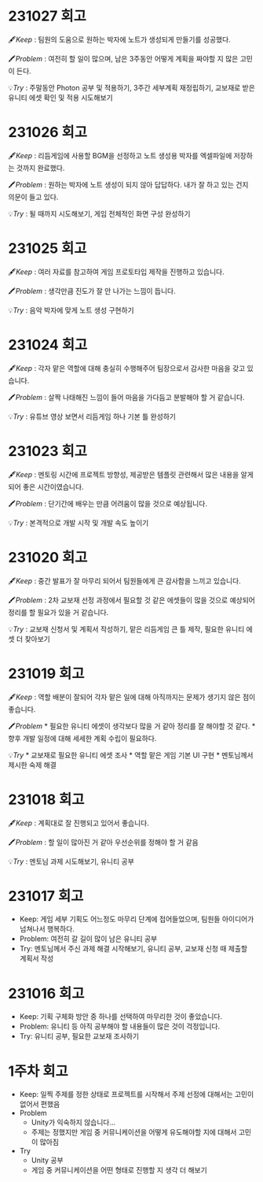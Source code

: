 # 231027 회고

🖋️*Keep* : 팀원의 도움으로 원하는 박자에 노트가 생성되게 만들기를 성공했다.

🖍️*Problem* : 여전히 할 일이 많으며, 남은 3주동안 어떻게 계획을 짜야할 지 많은 고민이 든다.

💡*Try* : 주말동안 Photon 공부 및 적용하기, 3주간 세부계획 재정립하기, 교보재로 받은 유니티 에셋 확인 및 적용 시도해보기

# 231026 회고

🖋️*Keep* : 리듬게임에 사용할 BGM을 선정하고 노트 생성용 박자를 엑셀파일에 저장하는 것까지 완료했다.

🖍️*Problem* : 원하는 박자에 노트 생성이 되지 않아 답답하다. 내가 잘 하고 있는 건지 의문이 들고 있다.

💡*Try* : 될 때까지 시도해보기, 게임 전체적인 화면 구성 완성하기

# 231025 회고

🖋️*Keep* : 여러 자료를 참고하여 게임 프로토타입 제작을 진행하고 있습니다.

🖍️*Problem* : 생각만큼 진도가 잘 안 나가는 느낌이 듭니다.

💡*Try* : 음악 박자에 맞게 노트 생성 구현하기

# 231024 회고

🖋️*Keep* : 각자 맡은 역할에 대해 충실히 수행해주어 팀장으로서 감사한 마음을 갖고 있습니다.

🖍️*Problem* : 살짝 나태해진 느낌이 들어 마음을 가다듬고 분발해야 할 거 같습니다.

💡*Try* : 유튜브 영상 보면서 리듬게임 하나 기본 틀 완성하기

# 231023 회고

🖋️*Keep* : 멘토링 시간에 프로젝트 방향성, 제공받은 템플릿 관련해서 많은 내용을 알게 되어 좋은 시간이였습니다.

🖍️*Problem* : 단기간에 배우는 만큼 어려움이 많을 것으로 예상됩니다.

💡*Try* : 본격적으로 개발 시작 및 개발 속도 높이기

# 231020 회고

🖋️*Keep* : 중간 발표가 잘 마무리 되어서 팀원들에게 큰 감사함을 느끼고 있습니다.

🖍️*Problem* : 2차 교보재 선정 과정에서 필요할 것 같은 에셋들이 많을 것으로 예상되어 정리를 할 필요가 있을 거 같습니다.

💡*Try* : 교보재 신청서 및 계획서 작성하기, 맡은 리듬게임 큰 틀 제작, 필요한 유니티 에셋 더 찾아보기

# 231019 회고

🖋️*Keep* : 역할 배분이 잘되어 각자 맡은 일에 대해 아직까지는 문제가 생기지 않은 점이 좋습니다. 

🖍️*Problem*
    * 필요한 유니티 에셋이 생각보다 많을 거 같아 정리를 잘 해야할 것 같다.
    * 향후 개발 일정에 대해 세세한 계획 수립이 필요하다.

💡*Try* 
    * 교보재로 필요한 유니티 에셋 조사
    * 역할 맡은 게임 기본 UI 구현
    * 멘토님께서 제시한 숙제 해결

# 231018 회고

🖋️*Keep* : 계획대로 잘 진행되고 있어서 좋습니다.

🖍️*Problem* : 할 일이 많아진 거 같아 우선순위를 정해야 할 거 같음

💡*Try* : 멘토님 과제 시도해보기, 유니티 공부

# 231017 회고
* Keep: 게임 세부 기획도 어느정도 마무리 단계에 접어들었으며, 팀원들 아이디어가 넘쳐나서 행복하다.
* Problem: 여전히 갈 길이 많이 남은 유니티 공부
* Try: 멘토님께서 주신 과제 해결 시작해보기, 유니티 공부, 교보재 신청 때 제출할 계획서 작성

# 231016 회고
* Keep: 기획 구체화 방안 중 하나를 선택하여 마무리한 것이 좋았습니다.
* Problem: 유니티 등 아직 공부해야 할 내용들이 많은 것이 걱정입니다.
* Try: 유니티 공부, 필요한 교보재 조사하기


# 1주차 회고
* Keep: 일찍 주제를 정한 상태로 프로젝트를 시작해서 주제 선정에 대해서는 고민이 없어서 편했음
* Problem
    * Unity가 익숙하지 않습니다...
    * 주제는 정했지만 게임 중 커뮤니케이션을 어떻게 유도해야할 지에 대해서 고민이 많아짐
* Try
    * Unity 공부
    * 게임 중 커뮤니케이션을 어떤 형태로 진행할 지 생각 더 해보기
